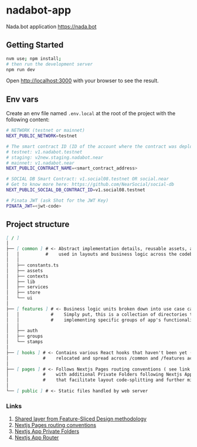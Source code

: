 # nadabot-app

Nada.bot application <https://nada.bot>

## Getting Started

```bash
nvm use; npm install;
# then run the development server
npm run dev
```

Open [http://localhost:3000](http://localhost:3000) with your browser to see the result.

## Env vars

Create an env file named `.env.local` at the root of the project with the following content:

```sh
# NETWORK (testnet or mainnet)
NEXT_PUBLIC_NETWORK=testnet

# The smart contract ID (ID of the account where the contract was deployed)
# testnet: v1.nadabot.testnet
# staging: v2new.staging.nadabot.near
# mainnet: v1.nadabot.near
NEXT_PUBLIC_CONTRACT_NAME=<smart_contract_address>

# SOCIAL DB Smart Contract: v1.social08.testnet OR social.near
# Get to know more here: https://github.com/NearSocial/social-db
NEXT_PUBLIC_SOCIAL_DB_CONTRACT_ID=v1.social08.testnet

# Pinata JWT (ask Shot for the JWT Key)
PINATA_JWT=<jwt-code>
```

## Project structure

```markdown
[ / ]
│
├── [ common ] # <- Abstract implementation details, reusable assets, and primitives
│   │          #    used in layouts and business logic across the codebase. AKA "shared" ( see link 1. )
│   │
│   ├── constants.ts
│   ├── assets
│   ├── contexts
│   ├── lib
│   ├── services
│   ├── store
│   └── ui
│
├── [ features ] # <- Business logic units broken down into use case categories.
│   │            #    Simply put, this is a collection of directories that contain code
│   │            #    implementing specific groups of app's functionalities and are named after them.
│   │
│   ├── auth
│   ├── groups
│   └── stamps
│
├── [ hooks ] # <- Contains various React hooks that haven't been yet ( but expected to be in the future )
│             #    relocated and spread across /common and /features according to the purposes they serve.
│
├── [ pages ] # <- Follows Nextjs Pages routing conventions ( see link 2. ),
│             #    with additional Private Folders following Nextjs App routing conventions ( see link 3. ),
│             #    that facilitate layout code-splitting and further migration to App Router ( see link 4. )
│
└── [ public ] # <- Static files handled by web server
```

### Links

1. [Shared layer from Feature-Sliced Design methodology](https://feature-sliced.design/docs/reference/layers#shared)
2. [Nextjs Pages routing conventions](https://nextjs.org/docs/getting-started/project-structure#pages-routing-conventions)
3. [Nextjs App Private Folders](https://nextjs.org/docs/app/building-your-application/routing/colocation#private-folders)
4. [Nextjs App Router](https://nextjs.org/docs/app)
